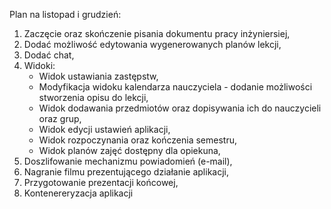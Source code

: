 Plan na listopad i grudzień:
1. Zaczęcie oraz skończenie pisania dokumentu pracy inżyniersiej,
2. Dodać możliwość edytowania wygenerowanych planów lekcji,
3. Dodać chat,
4. Widoki:
   - Widok ustawiania zastępstw,
   - Modyfikacja widoku kalendarza nauczyciela - dodanie możliwości stworzenia opisu do lekcji,
   - Widok dodawania przedmiotów oraz dopisywania ich do nauczycieli oraz grup,
   - Widok edycji ustawień aplikacji,
   - Widok rozpoczynania oraz kończenia semestru,
   - Widok planów zajęć dostępny dla opiekuna,
5. Doszlifowanie mechanizmu powiadomień (e-mail),
6. Nagranie filmu prezentującego działanie aplikacji,
7. Przygotowanie prezentacji końcowej,
8. Kontenereryzacja aplikacji